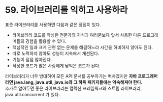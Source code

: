 # 59. 라이브러리를 익히고 사용하라

표준 라이브러리를 사용하면 다음과 같은 장점이 있다.

- 라이브러리 코드를 작성한 전문가의 지식과 여러분보다 앞서 사용한 다른 프로그래머들의 경험을 활용할 수 있다.
- 핵섬적인 일과 크게 관련 없는 문제를 해결하느라 시간을 허비하지 않아도 된다.
- 따로 노력하지 않아도 성능이 지속해서 개선된다.
- 기능이 점점 많아진다.
- 작성한 코드가 많은 사람에게 낯익은 코드가 된다.

라이브러리가 너무 방대하여 모든 API 문서를 공부하기는 벅차겠지만 **자바 프로그래머라면 java.lang, java.util, java.io와 그 하위 패키지들에는 익숙해져야 한다.**  
추가로 알아두면 좋은 라이브러리는 컬렉션 프레임워크와 스트림 라이브러리, java.util.concurrent 가 있다.
